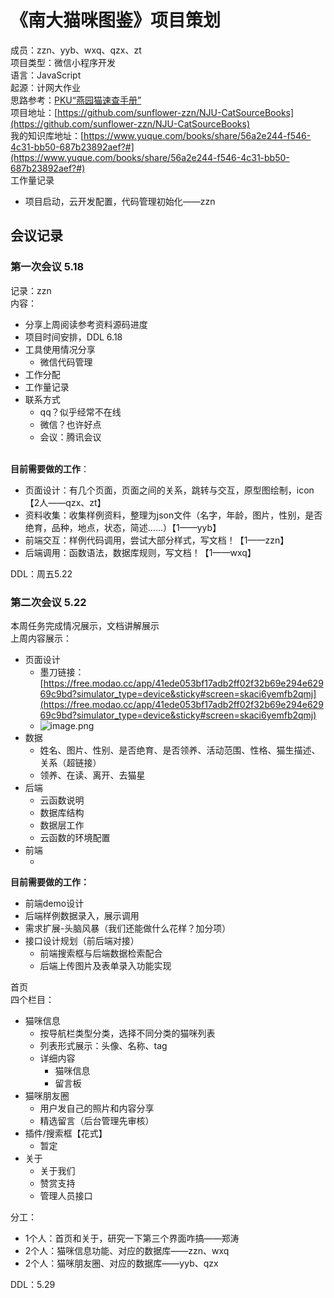 # 《南大猫咪图鉴》项目策划

成员：zzn、yyb、wxq、qzx、zt<br />项目类型：微信小程序开发<br />语言：JavaScript<br />起源：计网大作业<br />思路参考：[PKU“燕园猫速查手册”](https://github.com/BlackCloud37/miniprogram)<br />项目地址：[https://github.com/sunflower-zzn/NJU-CatSourceBooks](https://github.com/sunflower-zzn/NJU-CatSourceBooks)<br />我的知识库地址：[https://www.yuque.com/books/share/56a2e244-f546-4c31-bb50-687b23892aef?#](https://www.yuque.com/books/share/56a2e244-f546-4c31-bb50-687b23892aef?#)<br />工作量记录

- 项目启动，云开发配置，代码管理初始化——zzn
<a name="lGfgf"></a>
## 会议记录
<a name="JTWa4"></a>
### 第一次会议 5.18
记录：zzn<br />内容：

- 分享上周阅读参考资料源码进度
- 项目时间安排，DDL 6.18
- 工具使用情况分享
  - 微信代码管理
- 工作分配
- 工作量记录
- 联系方式
  - qq？似乎经常不在线
  - 微信？也许好点
  - 会议：腾讯会议


<br />**目前需要做的工作**：

- 页面设计：有几个页面，页面之间的关系，跳转与交互，原型图绘制，icon【2人——qzx、zt】
- 资料收集：收集样例资料，整理为json文件（名字，年龄，图片，性别，是否绝育，品种，地点，状态，简述……）【1——yyb】
- 前端交互：样例代码调用，尝试大部分样式，写文档！【1——zzn】
- 后端调用：函数语法，数据库规则，写文档！【1——wxq】

DDL：周五5.22
<a name="7NURO"></a>
### 第二次会议 5.22
本周任务完成情况展示，文档讲解展示<br />上周内容展示：

- 页面设计
  - 墨刀链接：[https://free.modao.cc/app/41ede053bf17adb2ff02f32b69e294e62969c9bd?simulator_type=device&sticky#screen=skaci6yemfb2qmj](https://free.modao.cc/app/41ede053bf17adb2ff02f32b69e294e62969c9bd?simulator_type=device&sticky#screen=skaci6yemfb2qmj)
  - ![image.png](https://cdn.nlark.com/yuque/0/2020/png/295691/1590153448761-8eedcba2-33b0-4eb1-af9f-8d693c458cbb.png#align=left&display=inline&height=269&margin=%5Bobject%20Object%5D&name=image.png&originHeight=269&originWidth=237&size=8616&status=done&style=none&width=237)
- 数据
  - 姓名、图片、性别、是否绝育、是否领养、活动范围、性格、猫生描述、关系（超链接）
  - 领养、在读、离开、去猫星
- 后端
  - 云函数说明
  - 数据库结构
  - 数据层工作
  - 云函数的环境配置
- 前端
  - <br />

**目前需要做的工作：**

- 前端demo设计
- 后端样例数据录入，展示调用
- 需求扩展-头脑风暴（我们还能做什么花样？加分项）
- 接口设计规划（前后端对接）
  - 前端搜索框与后端数据检索配合
  - 后端上传图片及表单录入功能实现



首页<br />四个栏目：

- 猫咪信息
  - 按导航栏类型分类，选择不同分类的猫咪列表
  - 列表形式展示：头像、名称、tag
  - 详细内容
    - 猫咪信息
    - 留言板
- 猫咪朋友圈
  - 用户发自己的照片和内容分享
  - 精选留言（后台管理先审核）
- 插件/搜索框【花式】
  - 暂定
- 关于
  - 关于我们
  - 赞赏支持
  - 管理人员接口

分工：

- 1个人：首页和关于，研究一下第三个界面咋搞——郑涛
- 2个人：猫咪信息功能、对应的数据库——zzn、wxq
- 2个人：猫咪朋友圈、对应的数据库——yyb、qzx

DDL：5.29
